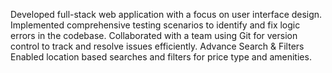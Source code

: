 Developed full-stack web application with a focus on user interface design.
Implemented comprehensive testing scenarios to identify and fix logic errors in the codebase.
Collaborated with a team using Git for version control to track and resolve issues efficiently.
Advance Search & Filters Enabled location based searches and filters for price type and amenities.
